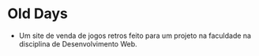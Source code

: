 # Old Days
- Um site de venda de jogos retros feito para um projeto na faculdade na disciplina de Desenvolvimento Web.
